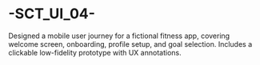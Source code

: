 # -SCT_UI_04-
Designed a mobile user journey for a fictional fitness app, covering welcome screen, onboarding, profile setup, and goal selection. Includes a clickable low-fidelity prototype with UX annotations.
